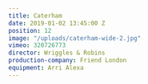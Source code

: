 ```yaml
---
title: Caterham
date: 2019-01-02 13:45:00 Z
position: 12
image: "/uploads/caterham-wide-2.jpg"
vimeo: 320726773
director: Wriggles & Robins
production-company: Friend London
equipment: Arri Alexa
---
```


